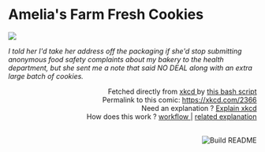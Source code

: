 # <b>Amelia's Farm Fresh Cookies</b>

[![](https://imgs.xkcd.com/comics/amelias_farm_fresh_cookies.png)](https://xkcd.com/2366)

<i>I told her I&#39;d take her address off the packaging if she&#39;d stop submitting anonymous food safety complaints about my bakery to the health department, but she sent me a note that said NO DEAL along with an extra large batch of cookies.</i>

<div align="right">
  Fetched directly from
  <a href="https://xkcd.com">
    xkcd
  </a>
  by
  <a href="https://github.com/Vanille-N/Vanille-N/blob/master/fetch">
    this bash script
  </a>
</div>
<div align="right">
  Permalink to this comic:
  <a href="https://xkcd.com/2366">
    https://xkcd.com/2366
  </a>
</div>
<div align="right">
  Need an explanation ?
  <a href="https://www.explainxkcd.com/wiki/index.php/2366">
    Explain xkcd
  </a>
</div>
<div align="right">
  How does this work ?
  <a href="https://github.com/Vanille-N/Vanille-N/blob/master/.github/workflows/build.yml">
    workflow
  </a>
  |
  <a href="https://simonwillison.net/2020/Jul/10/self-updating-profile-readme/">
    related explanation
  </a>
</div><br>

<a href="https://github.com/Vanille-N/Vanille-N/actions"><img src="https://github.com/Vanille-N/Vanille-N/workflows/Build%20README/badge.svg" align="right" alt="Build README"></a>
